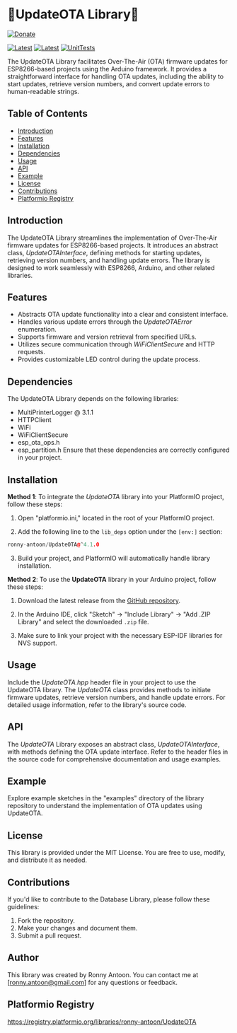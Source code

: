 # 🌟UpdateOTA Library🌟

[![Donate](https://img.shields.io/badge/Donate-PayPal-green.svg)](https://www.paypal.com/donate/?hosted_button_id=BACPRJTAU4G4E)

[![Latest](https://img.shields.io/github/v/tag/ronny-antoon/UpdateOTA?color=red&label=last+release)](https://github.com/ronny-antoon/UpdateOTA/releases)
[![Latest](https://badges.registry.platformio.org/packages/ronny-antoon/library/UpdateOTA.svg)](https://registry.platformio.org/libraries/ronny-antoon/UpdateOTA)
[![UnitTests](https://github.com/ronny-antoon/UpdateOTA/actions/workflows/build-and-test-embeded.yaml/badge.svg)](https://github.com/ronny-antoon/UpdateOTA/actions/workflows/build-and-test-embeded.yaml)

The UpdateOTA Library facilitates Over-The-Air (OTA) firmware updates for ESP8266-based projects using the Arduino framework. It provides a straightforward interface for handling OTA updates, including the ability to start updates, retrieve version numbers, and convert update errors to human-readable strings.

## Table of Contents
- [Introduction](#introduction)
- [Features](#features)
- [Installation](#installation)
- [Dependencies](#dependencies)
- [Usage](#usage)
- [API](#API)
- [Example](#example)
- [License](#license)
- [Contributions](#contributions)
- [Platformio Registry](#platformio-registry)

## Introduction

The UpdateOTA Library streamlines the implementation of Over-The-Air firmware updates for ESP8266-based projects. It introduces an abstract class, *UpdateOTAInterface*, defining methods for starting updates, retrieving version numbers, and handling update errors. The library is designed to work seamlessly with ESP8266, Arduino, and other related libraries.

## Features

- Abstracts OTA update functionality into a clear and consistent interface.
- Handles various update errors through the *UpdateOTAError* enumeration.
- Supports firmware and version retrieval from specified URLs.
- Utilizes secure communication through *WiFiClientSecure* and HTTP requests.
- Provides customizable LED control during the update process.

## Dependencies

The UpdateOTA Library depends on the following libraries:
- MultiPrinterLogger @ 3.1.1
- HTTPClient
- WiFi
- WiFiClientSecure
- esp_ota_ops.h
- esp_partition.h
Ensure that these dependencies are correctly configured in your project.

## Installation

**Method 1**:
To integrate the *UpdateOTA* library into your PlatformIO project, follow these steps:

1. Open "platformio.ini," located in the root of your PlatformIO project.

2. Add the following line to the `lib_deps` option under the `[env:]` section:
```cpp
ronny-antoon/UpdateOTA@^4.1.0
```

3. Build your project, and PlatformIO will automatically handle library installation.

**Method 2**:
To use the **UpdateOTA** library in your Arduino project, follow these steps:

1. Download the latest release from the [GitHub repository](https://github.com/ronny-antoon/UpdateOTA).

2. In the Arduino IDE, click "Sketch" -> "Include Library" -> "Add .ZIP Library" and select the downloaded `.zip` file.

3. Make sure to link your project with the necessary ESP-IDF libraries for NVS support.

## Usage

Include the *UpdateOTA.hpp* header file in your project to use the UpdateOTA library. The *UpdateOTA* class provides methods to initiate firmware updates, retrieve version numbers, and handle update errors. For detailed usage information, refer to the library's source code.

## API

The *UpdateOTA* Library exposes an abstract class, *UpdateOTAInterface*, with methods defining the OTA update interface. Refer to the header files in the source code for comprehensive documentation and usage examples.

## Example

Explore example sketches in the "examples" directory of the library repository to understand the implementation of OTA updates using UpdateOTA.

## License

This library is provided under the MIT License. You are free to use, modify, and distribute it as needed.

## Contributions

If you'd like to contribute to the Database Library, please follow these guidelines:
1. Fork the repository.
2. Make your changes and document them.
3. Submit a pull request.

## Author

This library was created by Ronny Antoon. You can contact me at [ronny.antoon@gmail.com] for any questions or feedback.

## Platformio Registry

https://registry.platformio.org/libraries/ronny-antoon/UpdateOTA
